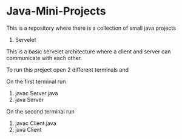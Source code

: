 # Java-Mini-Projects

This is a repository where there is a collection of small java projects

1. Servelet

   
This is a basic servelet architecture where a client and server can communicate with each other.


To run this project open 2 different terminals and


On the first terminal run


1. javac Server.java
2. java Server

On the second terminal run
1. javac Client.java
2. java Client
